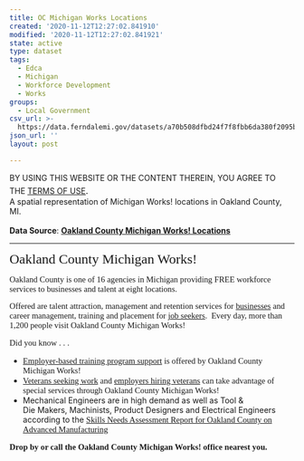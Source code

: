 ```yaml
---
title: OC Michigan Works Locations
created: '2020-11-12T12:27:02.841910'
modified: '2020-11-12T12:27:02.841921'
state: active
type: dataset
tags:
  - Edca
  - Michigan
  - Workforce Development
  - Works
groups:
  - Local Government
csv_url: >-
  https://data.ferndalemi.gov/datasets/a70b508dfbd24f7f8fbb6da380f2095b_0.csv?outSR=%7B%22latestWkid%22%3A3857%2C%22wkid%22%3A102100%7D
json_url: ''
layout: post

---
```

<div>BY USING THIS WEBSITE OR THE CONTENT THEREIN, YOU AGREE TO THE <u><a href='https://www.oakgov.com/open-data-terms'>TERMS OF USE</a></u><span style='font-family: &quot;Avenir Next W01&quot;, &quot;Avenir Next W00&quot;, &quot;Avenir Next&quot;, Avenir, &quot;Helvetica Neue&quot;, Helvetica, Arial, sans-serif; font-size: 17px;'>.</span><br /></div><div>A spatial representation of Michigan Works! locations in Oakland County, MI.</div><div><br /></div><b>Data Source</b>: <b><a href='https://www.oakgov.com/advantageoakland/residents/Pages/workMIWorks.aspx' target='_blank'>Oakland County Michigan Works! Locations</a></b><div><div><hr />

<div><p><span style='font-size: x-large; font-family: Calibri;'>Oakland County Michigan Works!</span><br /></p>

<p><font face='Calibri' size='2'><span style='font-size:11.0pt;
line-height:115%'>Oakland County is one of 16 agencies in Michigan
providing FREE workforce services to businesses and talent at eight
locations.  </span></font></p>

<p><font face='Calibri' size='2'><span style='font-size:11.0pt;
line-height:115%'>Offered are talent attraction, management and
retention services for <a href='https://www.oakgov.com/advantageoakland/media-center/Documents/wd_BusinessServices.pdf' target='_blank'>businesses</a> and
career management, training and placement for <a href='https://www.oakgov.com/advantageoakland/media-center/Documents/wd_TalentServices.pdf' target='_blank'>job
seekers</a>.  Every day, more than 1,200 people visit Oakland
County Michigan Works! </span></font></p>

<p><font face='Calibri' size='2'><span style='font-size:11.0pt;
line-height:115%'>Did you know . . .</span></font></p>

<p></p><ul><li><a href='https://www.oakgov.com/advantageoakland/media-center/Documents/wd_EmployerBasedTrainingPrograms.pdf' style='font-size: 11pt; font-family: Calibri;' target='_blank'>Employer-based training program support</a><span style='font-size: 11pt; font-family: Calibri;'> is
offered by Oakland County Michigan Works!</span><br /></li><li><a href='https://www.oakgov.com/advantageoakland/media-center/Documents/wd_VeteransGuide.pdf' style='font-size: 11pt; font-family: Calibri;' target='_blank'>Veterans seeking work</a><span style='font-size: 11pt; font-family: Calibri;'> and </span><a href='https://www.oakgov.com/advantageoakland/media-center/Documents/wd_hireaVeteran.pdf' style='font-size: 11pt; font-family: Calibri;' target='_blank'>employers hiring veterans</a><span style='font-size: 11pt; font-family: Calibri;'> can take advantage of
special services through Oakland County Michigan Works!</span><br /></li><li>Mechanical Engineers are in high
demand as well as Tool &amp; Die Makers, Machinists,
Product Designers and Electrical Engineers according to the <a href='https://www.oakgov.com/advantageoakland/media-center/Documents/wd_skillsneedsreport.pdf' style='font-size: 11pt; font-family: Calibri;' target='_blank'>Skills Needs Assessment Report for Oakland
County on Advanced Manufacturing</a><span style='font-size: 11pt; font-family: Calibri;'> </span><br /></li></ul><p></p>





<p><font face='Calibri' size='2'><span style='font-size:11.0pt;
line-height:115%'><b>Drop by or call the Oakland County Michigan Works! office
nearest you.</b></span></font></p></div></div></div>
